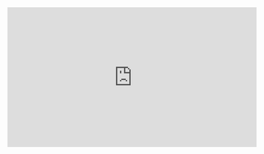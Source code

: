 <iframe width="560" height="315" src="https://www.youtube.com/embed/uFv48I1s-_g" title="YouTube video player" frameborder="0" allow="accelerometer; autoplay; clipboard-write; encrypted-media; gyroscope; picture-in-picture; web-share" allowfullscreen></iframe>
